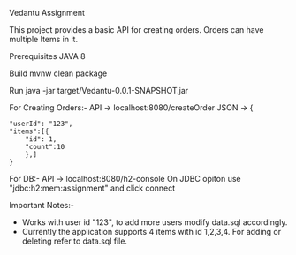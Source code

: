 Vedantu Assignment

This project provides a basic API for creating orders. 
Orders can have multiple Items in it.


Prerequisites
JAVA 8


Build
mvnw clean package


Run
java -jar target/Vedantu-0.0.1-SNAPSHOT.jar




For Creating Orders:-
API -> localhost:8080/createOrder
JSON -> {
	
	"userId": "123",
	"items":[{
		"id": 1,
		"count":10
		},]	
	}



For DB:-
API -> localhost:8080/h2-console
On JDBC opiton use "jdbc:h2:mem:assignment" and click connect



Important Notes:-
* Works with user id "123", to add more users modify data.sql accordingly.
* Currently the application supports 4 items with id 1,2,3,4. For adding or deleting refer to data.sql file.


 



